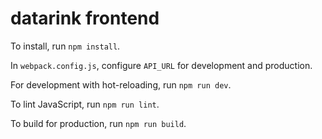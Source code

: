 # datarink frontend

To install, run `npm install`.

In `webpack.config.js`, configure `API_URL` for development and production.

For development with hot-reloading, run `npm run dev`.

To lint JavaScript, run `npm run lint`.

To build for production, run `npm run build`.
